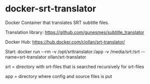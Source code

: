 # docker-srt-translator
Docker Container that translates SRT subtitle files.


Translation library: https://github.com/gunesmes/subtitle_translator

Docker Hub: https://hub.docker.com/r/ollan/srt-translator/

Start: docker run --rm -v /opt/srttranslator:/app -v /media/srt:/srt --name=srt-translator ollan/srt-translator

srt = directory with srt-files that is searched recursively for srt-files

app = directory where config and source files is put
